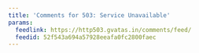 ```yaml
---
title: 'Comments for 503: Service Unavailable'
params:
  feedlink: https://http503.gvatas.in/comments/feed/
  feedid: 52f543a694a57928eeafa0fc2800faec
---
```

